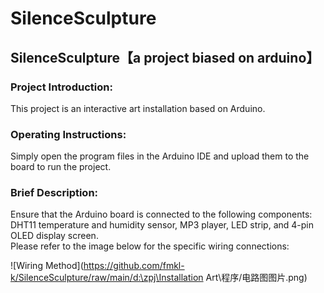 # SilenceSculpture
## SilenceSculpture【a project biased on arduino】
### Project Introduction:<br /> 
This project is an interactive art installation based on Arduino.<br /> 

### Operating Instructions:<br />
Simply open the program files in the Arduino IDE and upload them to the board to run the project.

### Brief Description:<br /> 
Ensure that the Arduino board is connected to the following components: DHT11 temperature and humidity sensor, MP3 player, LED strip, and 4-pin OLED display screen. <br />
Please refer to the image below for the specific wiring connections:<br />

![Wiring Method](https://github.com/fmkl-k/SilenceSculpture/raw/main/d:\zpj\Installation Art\程序\/电路图图片.png)











